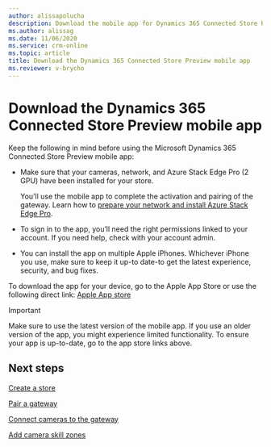 ```yaml
---
author: alissapolucha
description: Download the mobile app for Dynamics 365 Connected Store Preview
ms.author: alissag
ms.date: 11/06/2020
ms.service: crm-online
ms.topic: article
title: Download the Dynamics 365 Connected Store Preview mobile app
ms.reviewer: v-brycho
---
```


# Download the Dynamics 365 Connected Store Preview mobile app

Keep the following in mind before using the Microsoft Dynamics 365 Connected Store Preview mobile app:

- Make sure that your cameras, network, and Azure Stack Edge Pro (2 GPU) have been installed for your store. 

   You’ll use the mobile app to complete the activation and pairing of the gateway. Learn how to [prepare your network and install 
   Azure Stack Edge Pro](ase-install.md).
   
- To sign in to the app, you’ll need the right permissions linked to your account. If you need help, check with your account admin.

- You can install the app on multiple Apple iPhones. Whichever iPhone you use, make sure to keep it up-to date-to get the 
latest experience, security, and bug fixes.

To download the app for your device, go to the Apple App Store or use the following direct link: [Apple App store](https://aka.ms/ConnectedStoreAppleApp)    

> [!IMPORTANT]
> Make sure to use the latest version of the mobile app. If you use an older version of the app, you might experience limited functionality. To ensure your app is up-to-date, go to the app store links above. 

## Next steps

[Create a store](mobile-app-create-store.md)

[Pair a gateway](mobile-app-pair-gateway.md)

[Connect cameras to the gateway](mobile-app-add-cameras.md)

[Add camera skill zones](mobile-app-add-camera-skill-zones.md)
